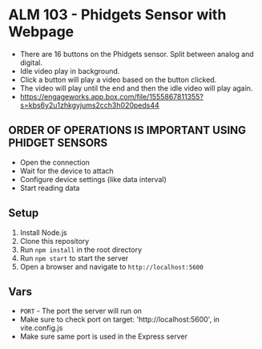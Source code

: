 # ALM 103 - Phidgets Sensor with Webpage

-   There are 16 buttons on the Phidgets sensor. Split between analog and digital.
-   Idle video play in background.
-   Click a button will play a video based on the button clicked.
-   The video will play until the end and then the idle video will play again.
-   https://engageworks.app.box.com/file/1555867811355?s=kbs6y2u1zhkgyjums2cch3h020peds44

## ORDER OF OPERATIONS IS IMPORTANT USING PHIDGET SENSORS

-   Open the connection
-   Wait for the device to attach
-   Configure device settings (like data interval)
-   Start reading data

## Setup

1. Install Node.js
2. Clone this repository
3. Run `npm install` in the root directory
4. Run `npm start` to start the server
5. Open a browser and navigate to `http://localhost:5600`

## Vars

-   `PORT` - The port the server will run on
-   Make sure to check port on target: 'http://localhost:5600', in vite.config.js
-   Make sure same port is used in the Express server
